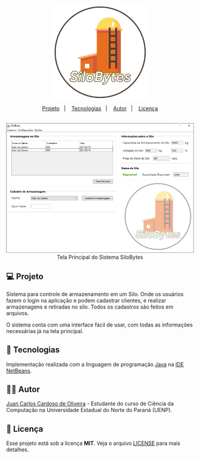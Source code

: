<p align="center">
  <img src=".github/SiloBytes.png" width="250"/><br/>  
</p>
<p align="center">
  <a href="#-projeto">Projeto</a>&nbsp;&nbsp;&nbsp;|&nbsp;&nbsp;&nbsp;
  <a href="#-tecnologias">Tecnologias</a>&nbsp;&nbsp;&nbsp;|&nbsp;&nbsp;&nbsp;  
  <a href="#-autor">Autor</a>&nbsp;&nbsp;&nbsp;|&nbsp;&nbsp;&nbsp;
  <a href="#memo-licença">Licença</a>
</p>

<p align="center">
  <br/>
  <img src=".github/TelaPrincipal.png"/>
  <br>Tela Principal do Sistema SiloBytes
</p>

## 💻 Projeto

Sistema para controle de armazenamento em um Silo. Onde os usuários fazem o login na aplicação e podem cadastrar clientes, e realizar armazenagens e retiradas no silo.
Todos os cadastros são feitos em arquivos.

O sistema conta com uma interface fácil de usar, com todas as informações necessárias já na tela principal.

## 🚀 Tecnologias

Implementação realizada com a linguagem de programação [Java](https://www.oracle.com/java/) na [IDE NetBeans](https://netbeans.org/).

## 👨‍💻 Autor

[Juan Carlos Cardoso de Oliveira](https://github.com/juanoliveira82) - Estudante do curso de Ciência da Computação na Universidade Estadual do Norte do Paraná (UENP).

## :memo: Licença

Esse projeto está sob a licença **MIT**. Veja o arquivo [LICENSE](LICENSE) para mais detalhes.
